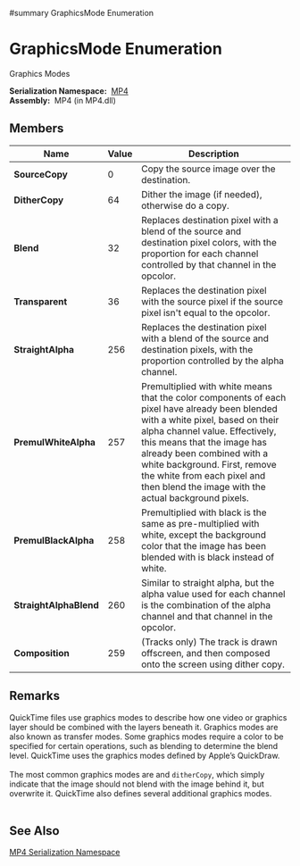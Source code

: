 ﻿#summary GraphicsMode Enumeration

# GraphicsMode Enumeration #


Graphics Modes

**Serialization Namespace:**  [MP4](Bin_N_MP4.md)<br><b>Assembly:</b>  MP4 (in MP4.dll)<br>
<h2>Members</h2>

<table><thead><th> <b>Name</b> </th><th> <b>Value</b> </th><th> <b>Description</b> </th></thead><tbody>
<tr><td> <b>SourceCopy</b> </td><td> 0 </td><td> Copy the source image over the destination. </td></tr>
<tr><td> <b>DitherCopy</b> </td><td> 64 </td><td> Dither the image (if needed), otherwise do a copy. </td></tr>
<tr><td> <b>Blend</b> </td><td> 32 </td><td> Replaces destination pixel with a blend of the source and destination pixel colors, with the proportion for each channel controlled by that channel in the opcolor. </td></tr>
<tr><td> <b>Transparent</b> </td><td> 36 </td><td> Replaces the destination pixel with the source pixel if the source pixel isn't equal to the opcolor. </td></tr>
<tr><td> <b>StraightAlpha</b> </td><td> 256 </td><td> Replaces the destination pixel with a blend of the source and destination pixels, with the proportion controlled by the alpha channel. </td></tr>
<tr><td> <b>PremulWhiteAlpha</b> </td><td> 257 </td><td> Premultiplied with white means that the color components of each pixel have already been blended with a white pixel, based on their alpha channel value. Effectively, this means that the image has already been combined with a white background. First, remove the white from each pixel and then blend the image with the actual background pixels. </td></tr>
<tr><td> <b>PremulBlackAlpha</b> </td><td> 258 </td><td> Premultiplied with black is the same as pre-multiplied with white, except the background color that the image has been blended with is black instead of white. </td></tr>
<tr><td> <b>StraightAlphaBlend</b> </td><td> 260 </td><td> Similar to straight alpha, but the alpha value used for each channel is the combination of the alpha channel and that channel in the opcolor. </td></tr>
<tr><td> <b>Composition</b> </td><td> 259 </td><td> (Tracks only) The track is drawn offscreen, and then composed onto the screen using dither copy. </td></tr></tbody></table>

<h2>Remarks</h2>

QuickTime files use graphics modes to describe how one video or graphics layer should be combined with the layers beneath it. Graphics modes are also known as transfer modes. Some graphics modes require a color to be specified for certain operations, such as blending to determine the blend level. QuickTime uses the graphics modes defined by Apple’s QuickDraw.<br>
<br>
The most common graphics modes are and <code>ditherCopy</code>, which simply indicate that the image should not blend with the image behind it, but overwrite it. QuickTime also defines several additional graphics modes.<br>
<br>
<h2>See Also</h2>

<a href='Bin_N_MP4.md'>MP4 Serialization Namespace</a>